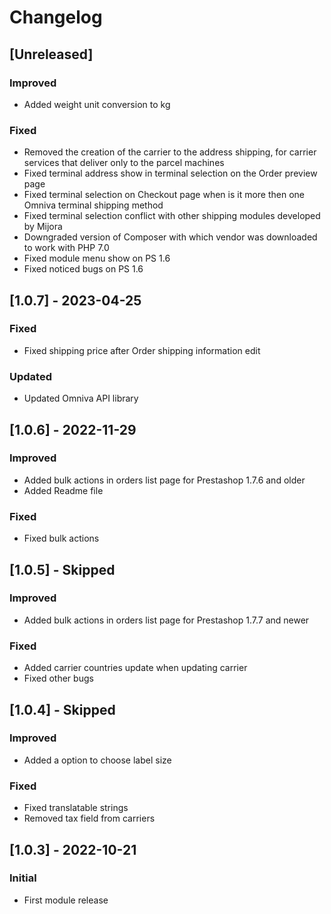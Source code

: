 # Changelog

## [Unreleased]
### Improved
- Added weight unit conversion to kg

### Fixed
- Removed the creation of the carrier to the address shipping, for carrier services that deliver only to the parcel machines
- Fixed terminal address show in terminal selection on the Order preview page
- Fixed terminal selection on Checkout page when is it more then one Omniva terminal shipping method
- Fixed terminal selection conflict with other shipping modules developed by Mijora
- Downgraded version of Composer with which vendor was downloaded to work with PHP 7.0
- Fixed module menu show on PS 1.6
- Fixed noticed bugs on PS 1.6

## [1.0.7] - 2023-04-25
### Fixed
- Fixed shipping price after Order shipping information edit

### Updated
- Updated Omniva API library

## [1.0.6] - 2022-11-29
### Improved
- Added bulk actions in orders list page for Prestashop 1.7.6 and older
- Added Readme file

### Fixed
- Fixed bulk actions

## [1.0.5] - Skipped
### Improved
- Added bulk actions in orders list page for Prestashop 1.7.7 and newer

### Fixed
- Added carrier countries update when updating carrier
- Fixed other bugs

## [1.0.4] - Skipped
### Improved
- Added a option to choose label size

### Fixed
- Fixed translatable strings
- Removed tax field from carriers

## [1.0.3] - 2022-10-21
### Initial
- First module release
